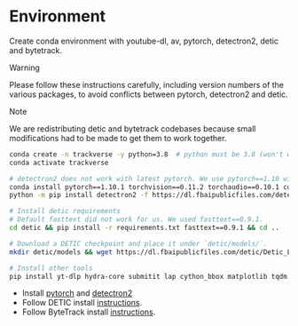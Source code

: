 # Environment
Create conda environment with youtube-dl, av, pytorch, detectron2, detic and bytetrack.

> [!WARNING]  
> Please follow these instructions carefully, including version numbers of the various packages, 
> to avoid conflicts between pytorch, detectron2 and detic.


> [!NOTE]  
> We are redistributing detic and bytetrack codebases because small modifications had to be made to get
> them to work together.

```bash
conda create -n trackverse -y python=3.8  # python must be 3.8 (won't work with >=3.9 or <3.7) 
conda activate trackverse

# detectron2 does not work with latest pytorch. We use pytorch==1.10 with cuda==11.3.
conda install pytorch==1.10.1 torchvision==0.11.2 torchaudio==0.10.1 cudatoolkit=11.3 -c pytorch
python -m pip install detectron2 -f https://dl.fbaipublicfiles.com/detectron2/wheels/cu113/torch1.10/index.html

# Install detic requirements
# Default fasttext did not work for us. We used fasttext==0.9.1.
cd detic && pip install -r requirements.txt fasttext==0.9.1 && cd ..

# Download a DETIC checkpoint and place it under `detic/models/`.
mkdir detic/models && wget https://dl.fbaipublicfiles.com/detic/Detic_LCOCOI21k_CLIP_SwinB_896b32_4x_ft4x_max-size.pth -O detic/models/Detic_LCOCOI21k_CLIP_SwinB_896b32_4x_ft4x_max-size.pth

# Install other tools
pip install yt-dlp hydra-core submitit lap cython_bbox matplotlib tqdm av scenedetect jupyter open-clip-torch 'Pillow<10'
```

- Install [pytorch](https://pytorch.org/) and [detectron2](https://detectron2.readthedocs.io/tutorials/install.html)
- Follow DETIC install [instructions](../detic/docs/INSTALL.md).
- Follow ByteTrack install [instructions](https://github.com/ifzhang/ByteTrack#readme).
